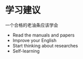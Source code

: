 # 学习建议
一个合格的老油条应该学会  

- Read the manuals and papers
- Improve your English
- Start thinking about researches
- Self-learning
